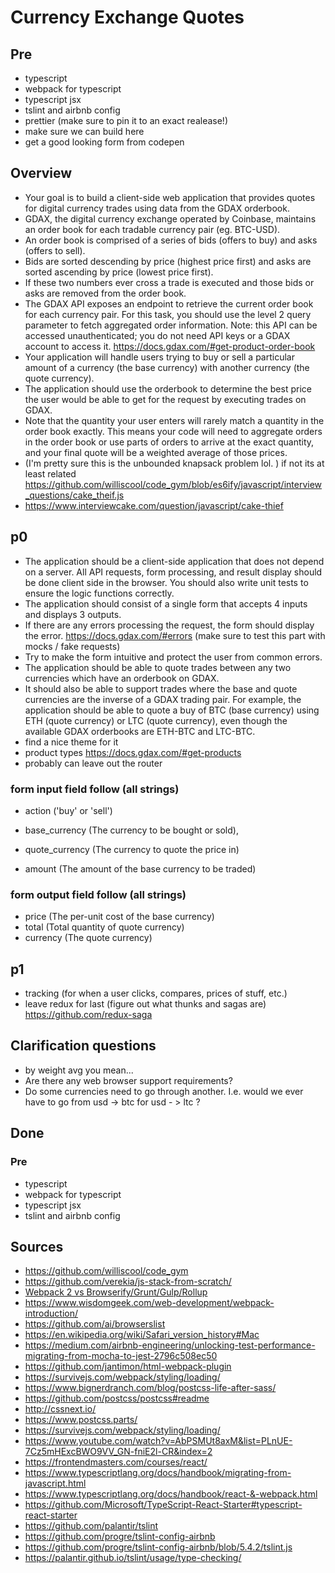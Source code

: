# Currency Exchange Quotes



## Pre

- typescript
- webpack for typescript
- typescript jsx
- tslint and airbnb config
- prettier (make sure to pin it to an exact realease!)
- make sure we can build here
- get a good looking form from codepen



## Overview

- Your goal is to build a client-side web application that provides quotes for digital currency trades using
  data from the GDAX orderbook.
- GDAX, the digital currency exchange operated by Coinbase, maintains an order book for each tradable
  currency pair (eg. BTC-USD).
- An order book is comprised of a series of bids (offers to buy) and asks (offers to sell).
- Bids are sorted descending by price (highest price first) and asks are sorted ascending by price (lowest price first).
- If these two numbers ever cross a trade is executed and those bids or asks are removed from the order book.
- The GDAX API exposes an endpoint to retrieve the current order book for each currency pair. For this task, you should use the level 2 query parameter to fetch aggregated order information. Note: this API can be accessed unauthenticated; you do not need API keys or a GDAX account to access it.  https://docs.gdax.com/#get-product-order-book
- Your application will handle users trying to buy or sell a particular amount of a currency (the base
  currency) with another currency (the quote currency).
- The application should use the orderbook to
  determine the best price the user would be able to get for the request by executing trades on GDAX.
- Note that the quantity your user enters will rarely match a quantity in the order book exactly. This
  means your code will need to aggregate orders in the order book or use parts of orders to arrive at
  the exact quantity, and your final quote will be a weighted average of those prices.
- (I'm pretty sure this is the unbounded knapsack problem lol. ) if not its at least related https://github.com/williscool/code_gym/blob/es6ify/javascript/interview_questions/cake_theif.js
- https://www.interviewcake.com/question/javascript/cake-thief

## p0

- The application should be a client-side application that does not depend on a server. All API requests,
  form processing, and result display should be done client side in the browser. You should also write
  unit tests to ensure the logic functions correctly.
- The application should consist of a single form that accepts 4 inputs and displays 3 outputs.
- If there are any errors processing the request, the form should display the error. https://docs.gdax.com/#errors (make sure to test this part with mocks / fake requests)
- Try to make the form intuitive and protect the user from common errors.
- The application should be able to quote trades between any two currencies which have an orderbook
  on GDAX.
- It should also be able to support trades where the base and quote currencies are the inverse of a GDAX trading pair. For example, the application should be able to quote a buy of BTC (base currency) using ETH (quote currency) or LTC (quote currency), even though the available GDAX orderbooks are ETH-BTC and LTC-BTC.
- find a nice theme for it
- product types https://docs.gdax.com/#get-products
- probably can leave out the router

### form input field follow (all strings)

- action ('buy' or 'sell') 

- base_currency (The currency to be bought or sold), 

- quote_currency (The currency to quote the price in)

- amount (The amount of the base currency to be traded)

### form output field follow (all strings)

- price (The per-unit cost of the base currency)
- total (Total quantity of quote currency)
- currency (The quote currency)


## p1

- tracking (for when a user clicks, compares, prices of stuff, etc.)
- leave redux for last  (figure out what thunks and sagas are) https://github.com/redux-saga

## Clarification questions

- by weight avg you mean...
- Are there any web browser support requirements?
- Do some currencies need to go through another. I.e. would we ever have to go from usd -> btc for usd - > ltc ? 






## Done





### Pre

- typescript
- webpack for typescript
- typescript jsx
- tslint and airbnb config






## Sources

- https://github.com/williscool/code_gym
- https://github.com/verekia/js-stack-from-scratch/
- [Webpack 2 vs Browserify/Grunt/Gulp/Rollup](https://www.youtube.com/watch?v=C_ZtQClrVYw)
- https://www.wisdomgeek.com/web-development/webpack-introduction/
- https://github.com/ai/browserslist
- https://en.wikipedia.org/wiki/Safari_version_history#Mac
- https://medium.com/airbnb-engineering/unlocking-test-performance-migrating-from-mocha-to-jest-2796c508ec50
- https://github.com/jantimon/html-webpack-plugin
- https://survivejs.com/webpack/styling/loading/
- https://www.bignerdranch.com/blog/postcss-life-after-sass/
- https://github.com/postcss/postcss#readme
- http://cssnext.io/
- https://www.postcss.parts/
- https://survivejs.com/webpack/styling/loading/
- https://www.youtube.com/watch?v=AbPSMUt8axM&list=PLnUE-7Cz5mHExcBWO9VV_GN-fniE2l-CR&index=2
- https://frontendmasters.com/courses/react/
- https://www.typescriptlang.org/docs/handbook/migrating-from-javascript.html
- https://www.typescriptlang.org/docs/handbook/react-&-webpack.html
- https://github.com/Microsoft/TypeScript-React-Starter#typescript-react-starter
- https://github.com/palantir/tslint
- https://github.com/progre/tslint-config-airbnb
- https://github.com/progre/tslint-config-airbnb/blob/5.4.2/tslint.js
- https://palantir.github.io/tslint/usage/type-checking/